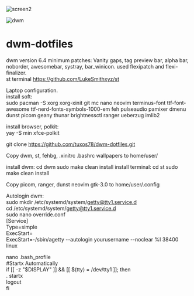 ![screen2](https://user-images.githubusercontent.com/62457015/208231100-a8103398-6024-4298-aaf8-753a5ecf20ad.png)

![dwm](https://user-images.githubusercontent.com/62457015/209472905-ac0bb2c1-a906-4ffb-bd02-274144bbf94f.png)

# dwm-dotfiles
dwm version 6.4
minimum patches:
Vanity gaps, tag preview bar, alpha bar, noborder, awesomebar, systray, bar_winicon.
used flexipatch and flexi-finalizer.                                                
st terminal https://github.com/LukeSmithxyz/st                       

Laptop configuration.                                          
install soft:                                                    
sudo pacman -S xorg xorg-xinit git mc nano neovim terminus-font ttf-font-awesome ttf-nerd-fonts-symbols-1000-em feh pulseaudio pamixer dmenu dunst picom geany thunar brightnessctl ranger ueberzug imlib2

install browser, polkit:                                     
yay -S min xfce-polkit

git clone https://github.com/tuxos78/dwm-dotfiles.git                        

Copy dwm, st, fehbg, .xinitrc .bashrc wallpapers to home/user/       

install dwm:
cd dwm 
sudo make clean install
install terminal:
cd st
sudo make clean install

Copy picom, ranger, dunst neovim gtk-3.0 to home/user/.config

Autologin dwm:                                                            
sudo mkdir /etc/systemd/system/getty@tty1.service.d               
cd /etc/systemd/system/getty@tty1.service.d                            
sudo nano override.conf      
[Service]                                                               
Type=simple                                                              
ExecStart=                                                                  
ExecStart=-/sbin/agetty --autologin yourusername --noclear %I 38400 linux

nano .bash_profile                                                        
#Startx Automatically                                                   
if [[ -z "$DISPLAY" ]] && [[ $(tty) = /dev/tty1 ]]; then                    
. startx                                                                   
logout                                                                    
fi







